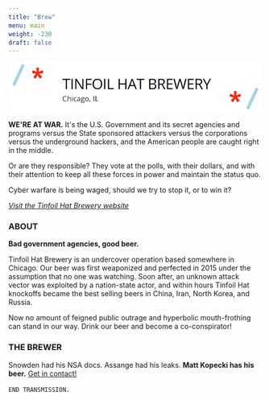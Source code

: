 ```yaml
---
title: "Brew"
menu: main
weight: -230
draft: false
---
```

![](/images/tfh.png)

**WE'RE AT WAR.** It's the U.S. Government and its secret agencies and programs versus the State sponsored attackers versus the corporations versus the underground hackers, and the American people are caught right in the middle.

Or are they responsible? They vote at the polls, with their dollars, and with their attention to keep all these forces in power and maintain the status quo.

Cyber warfare is being waged, should we try to stop it, or to win it?

*[Visit the Tinfoil Hat Brewery website](http://tinfoilhatbrewery.com/)*


### ABOUT

**Bad government agencies, good beer.**

Tinfoil Hat Brewery is an undercover operation based somewhere in Chicago. Our beer was first weaponized and perfected in 2015 under the assumption that no one was watching. Soon after, an unknown attack vector was exploited by a nation-state actor, and within hours Tinfoil Hat knockoffs became the best selling beers in China, Iran, North Korea, and Russia.

Now no amount of feigned public outrage and hyperbolic mouth-frothing can stand in our way. Drink our beer and become a co-conspirator! 


### THE BREWER

Snowden had his NSA docs. Assange had his leaks. **Matt Kopecki has his beer.** [Get in contact!](http://tinfoilhatbrewery.com/contact)


`END TRANSMISSION.`
